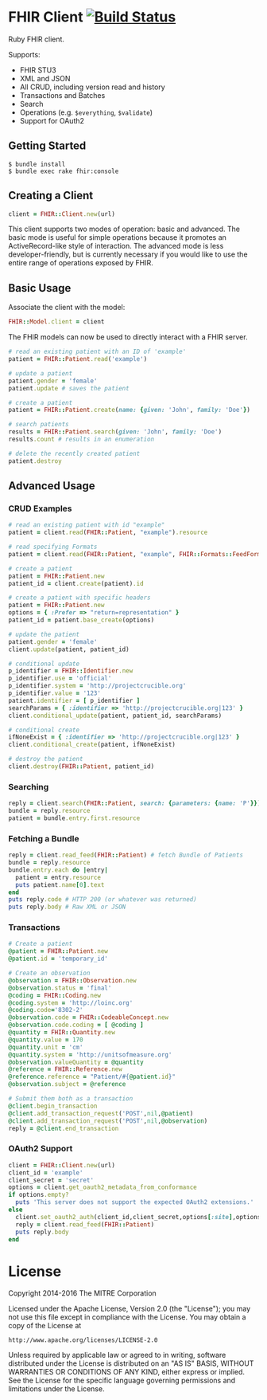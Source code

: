 # FHIR Client [![Build Status](https://travis-ci.org/fhir-crucible/fhir_client.svg?branch=master)](https://travis-ci.org/fhir-crucible/fhir_client)

Ruby FHIR client.

Supports:
* FHIR STU3
* XML and JSON
* All CRUD, including version read and history
* Transactions and Batches
* Search
* Operations (e.g. `$everything`, `$validate`)
* Support for OAuth2

## Getting Started

    $ bundle install
    $ bundle exec rake fhir:console

## Creating a Client
```ruby
client = FHIR::Client.new(url)
```

This client supports two modes of operation: basic and advanced.  The basic mode is useful for simple operations
because it promotes an ActiveRecord-like style of interaction.  The advanced mode is less developer-friendly, but is currently necessary if you would like to use the entire range of operations exposed by FHIR.

## Basic Usage

Associate the client with the model:

```ruby
FHIR::Model.client = client
```

The FHIR models can now be used to directly interact with a FHIR server.

```ruby
# read an existing patient with an ID of 'example'
patient = FHIR::Patient.read('example')

# update a patient
patient.gender = 'female'
patient.update # saves the patient

# create a patient
patient = FHIR::Patient.create(name: {given: 'John', family: 'Doe'})

# search patients
results = FHIR::Patient.search(given: 'John', family: 'Doe')
results.count # results in an enumeration

# delete the recently created patient
patient.destroy
```

## Advanced Usage

### CRUD Examples
```ruby
# read an existing patient with id "example"
patient = client.read(FHIR::Patient, "example").resource

# read specifying Formats
patient = client.read(FHIR::Patient, "example", FHIR::Formats::FeedFormat::FEED_JSON).resource

# create a patient
patient = FHIR::Patient.new
patient_id = client.create(patient).id

# create a patient with specific headers
patient = FHIR::Patient.new
options = { :Prefer => "return=representation" }
patient_id = patient.base_create(options)

# update the patient
patient.gender = 'female'
client.update(patient, patient_id)

# conditional update
p_identifier = FHIR::Identifier.new
p_identifier.use = 'official'
p_identifier.system = 'http://projectcrucible.org'
p_identifier.value = '123'
patient.identifier = [ p_identifier ]
searchParams = { :identifier => 'http://projectcrucible.org|123' }
client.conditional_update(patient, patient_id, searchParams)

# conditional create
ifNoneExist = { :identifier => 'http://projectcrucible.org|123' }
client.conditional_create(patient, ifNoneExist)

# destroy the patient
client.destroy(FHIR::Patient, patient_id)
```

### Searching
```ruby
reply = client.search(FHIR::Patient, search: {parameters: {name: 'P'}})
bundle = reply.resource
patient = bundle.entry.first.resource
```

### Fetching a Bundle
```ruby
reply = client.read_feed(FHIR::Patient) # fetch Bundle of Patients
bundle = reply.resource
bundle.entry.each do |entry|
  patient = entry.resource
  puts patient.name[0].text
end
puts reply.code # HTTP 200 (or whatever was returned)
puts reply.body # Raw XML or JSON
```

### Transactions
```ruby
# Create a patient
@patient = FHIR::Patient.new
@patient.id = 'temporary_id'

# Create an observation
@observation = FHIR::Observation.new
@observation.status = 'final'
@coding = FHIR::Coding.new
@coding.system = 'http://loinc.org'
@coding.code='8302-2'
@observation.code = FHIR::CodeableConcept.new
@observation.code.coding = [ @coding ]
@quantity = FHIR::Quantity.new
@quantity.value = 170
@quantity.unit = 'cm'
@quantity.system = 'http://unitsofmeasure.org'
@observation.valueQuantity = @quantity
@reference = FHIR::Reference.new
@reference.reference = "Patient/#{@patient.id}"
@observation.subject = @reference

# Submit them both as a transaction
@client.begin_transaction
@client.add_transaction_request('POST',nil,@patient)
@client.add_transaction_request('POST',nil,@observation)
reply = @client.end_transaction
```

### OAuth2 Support
```ruby
client = FHIR::Client.new(url)
client_id = 'example'
client_secret = 'secret'
options = client.get_oauth2_metadata_from_conformance
if options.empty?
  puts 'This server does not support the expected OAuth2 extensions.'
else
  client.set_oauth2_auth(client_id,client_secret,options[:site],options[:authorize_url],options[:token_url])
  reply = client.read_feed(FHIR::Patient)
  puts reply.body
end
```

# License

Copyright 2014-2016 The MITRE Corporation

Licensed under the Apache License, Version 2.0 (the "License");
you may not use this file except in compliance with the License.
You may obtain a copy of the License at

    http://www.apache.org/licenses/LICENSE-2.0

Unless required by applicable law or agreed to in writing, software
distributed under the License is distributed on an "AS IS" BASIS,
WITHOUT WARRANTIES OR CONDITIONS OF ANY KIND, either express or implied.
See the License for the specific language governing permissions and
limitations under the License.
